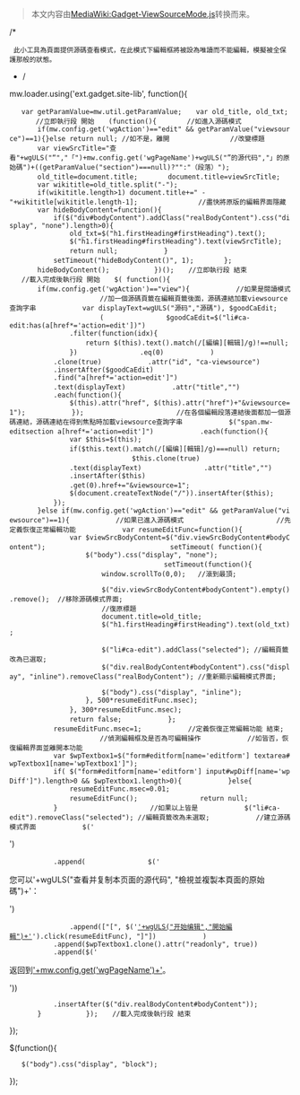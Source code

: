 > 本文内容由[MediaWiki:Gadget-ViewSourceMode.js](https://zh.wikipedia.org/wiki/MediaWiki:Gadget-ViewSourceMode.js)转换而来。


/\*

` 此小工具為頁面提供源碼查看模式，在此模式下編輯框將被設為唯讀而不能編輯，模擬被全保護那般的狀態。`

  - /

mw.loader.using('ext.gadget.site-lib', function(){

`   var getParamValue=mw.util.getParamValue;`
`   var old_title, old_txt;`
`   `
`   //立即執行段 開始`
`   (function(){`
`       //如進入源碼模式`
`       if(mw.config.get('wgAction')=="edit" && getParamValue("viewsource")==1){}else return null; //如不是，離開`
`       `
`       //改變標題`
`       var viewSrcTitle="查看"+wgULS("“","「")+mw.config.get('wgPageName')+wgULS("”的源代码","」的原始碼")+((getParamValue("section")===null)?"":"（段落）");`
`       `
`       old_title=document.title;`
`       document.title=viewSrcTitle;`
`       var wikititle=old_title.split("-");`
`       if(wikititle.length>1) document.title+=" -"+wikititle[wikititle.length-1];`
`       `
`       //盡快將原版的編輯界面隱藏`
`       var hideBodyContent=function(){`
`           if($("div#bodyContent").addClass("realBodyContent").css("display", "none").length>0){`
`               old_txt=$("h1.firstHeading#firstHeading").text();`
`               $("h1.firstHeading#firstHeading").text(viewSrcTitle);`
`               return null;`
`           }`
`           `
`           setTimeout("hideBodyContent()", 1);`
`       };`
`       `
`       hideBodyContent();`
`       `
`   })();`
`   //立即執行段 結束`
`   `
`   `
`   //載入完成後執行段 開始`
`   $( function(){`
`       `
`       if(mw.config.get('wgAction')=="view"){`
`           //如果是閱讀模式`
`           `
`           //加一個源碼頁籤在編輯頁籤後面，源碼連結加載viewsource查詢字串`
`           var displayText=wgULS("源码","源碼"), $goodCaEdit;`
`           `
`           (`
`               $goodCaEdit=$("li#ca-edit:has(a[href*='action=edit'])")`
`               .filter(function(idx){`
`                   return $(this).text().match(/[編编][輯辑]/g)!==null;`
`               })`
`               .eq(0)`
`           )`
`           .clone(true)`
`           .attr("id", "ca-viewsource")`
`           .insertAfter($goodCaEdit)`
`           .find("a[href*='action=edit']")`
`           .text(displayText)`
`           .attr("title","")`
`           .each(function(){`
`               $(this).attr("href", $(this).attr("href")+"&viewsource=1");`
`           });`
`           `
`           //在各個編輯段落連結後面都加一個源碼連結，源碼連結在得到焦點時加載viewsource查詢字串`
`           $("span.mw-editsection a[href*='action=edit']")`
`           .each(function(){`
`               var $this=$(this);`
`               if($this.text().match(/[編编][輯辑]/g)===null) return;`
`               `
`               $this.clone(true)`
`               .text(displayText)`
`               .attr("title","")`
`               .insertAfter($this)`
`               .get(0).href+="&viewsource=1";`
`               `
`               $(document.createTextNode("/")).insertAfter($this);`
`           });`
`           `
`       }else if(mw.config.get('wgAction')=="edit" && getParamValue("viewsource")==1){`
`           //如果已進入源碼模式`
`           `
`           //先定義恢復正常編輯功能`
`           var resumeEditFunc=function(){`
`               var $viewSrcBodyContent=$("div.viewSrcBodyContent#bodyContent");`
`               `
`               setTimeout( function(){`
`                   $("body").css("display", "none");`
`                   `
`                   setTimeout(function(){`
`                       window.scrollTo(0,0);   //滾到最頂;`
`                       `
`                       $("div.viewSrcBodyContent#bodyContent").empty().remove();  //移除源碼模式界面;`
`                       `
`                       //復原標題`
`                       document.title=old_title;`
`                       $("h1.firstHeading#firstHeading").text(old_txt);`

`                       $("li#ca-edit").addClass("selected"); //編輯頁籤改為已選取;`
`                       $("div.realBodyContent#bodyContent").css("display", "inline").removeClass("realBodyContent"); //重新顯示編輯模式界面;`
`                       `
`                       $("body").css("display", "inline");`
`                   }, 500*resumeEditFunc.msec);`
`               }, 300*resumeEditFunc.msec);`
`               `
`               return false;`
`           };`
`           resumeEditFunc.msec=1;`
`           //定義恢復正常編輯功能 結束;`
`           `
`           //偵測編輯框及是否為可編輯操作`
`           //如皆否，恢復編輯界面並離開本功能`
`           var $wpTextbox1=$("form#editform[name='editform'] textarea#wpTextbox1[name='wpTextbox1']");`
`           if( $("form#editform[name='editform'] input#wpDiff[name='wpDiff']").length>0 && $wpTextbox1.length>0){`
`           }else{`
`               resumeEditFunc.msec=0.01;`
`               resumeEditFunc();`
`               return null;`
`           }`
`           `
`           //如果以上皆是`
`           $("li#ca-edit").removeClass("selected"); //編輯頁籤改為未選取;`
`           //建立源碼模式界面`
`           $('`

<div id="bodyContent" class="viewSrcBodyContent" />

')

`           .append(`
`               $('`

您可以'+wgULS("查看并复制本页面的源代码", "檢視並複製本頁面的原始碼")+'：

')

`               .append(["[", $('`<a href="#">`'+wgULS("开始编辑","開始編輯")+'`</a>`').click(resumeEditFunc), "]"])`
`           )`
`           .append($wpTextbox1.clone().attr("readonly", true))`
`           .append($('`

返回到<a href="'+mw.config.get('wgArticlePath').replace('$1', mw.util.rawurlencode(mw.config.get('wgPageName')))+'" title="'+mw.config.get('wgPageName')+'">'+mw.config.get('wgPageName')+'</a>。

'))

`           .insertAfter($("div.realBodyContent#bodyContent"));`
`       }`
`       `
`   });`
`   //載入完成後執行段 結束`
`   `

});

$(function(){

`   $("body").css("display", "block");`

});